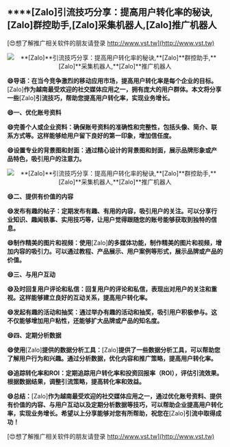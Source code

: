 ## ****[Zalo]**引流技巧分享：提高用户转化率的秘诀,**[Zalo]**群控助手,**[Zalo]**采集机器人,**[Zalo]**推广机器人**

[😍想了解推广相关软件的朋友请登录 http://www.vst.tw](http://www.vst.tw)

 <center><img src="https://vst.tw/MP4/tuiguang/png/8.png" alt="**[Zalo]**引流技巧分享：提高用户转化率的秘诀,**[Zalo]**群控助手,**[Zalo]**采集机器人,**[Zalo]**推广机器人"></center>

**😄导语：在当今竞争激烈的移动应用市场，提高用户转化率是每个企业的目标。**[Zalo]**作为越南最受欢迎的社交媒体应用之一，拥有庞大的用户群体。本文将分享一些**[Zalo]**引流技巧，帮助您提高用户转化率，实现业务增长。**

**😄一、优化账号资料**

**😄完善个人或企业资料：确保账号资料的准确性和完整性，包括头像、简介、联系方式等。这样能够给用户留下良好的第一印象，增加信任度。**

**😄设置专业的背景图和封面：通过精心设计的背景图和封面，展示品牌形象或产品特色，吸引用户的注意力。**

 <center><img src="https://vst.tw/MP4/tuiguang/png/2.png" alt="**[Zalo]**引流技巧分享：提高用户转化率的秘诀,**[Zalo]**群控助手,**[Zalo]**采集机器人,**[Zalo]**推广机器人"></center>

**😄二、提供有价值的内容**

**😄发布有趣的帖子：定期发布有趣、有用的内容，吸引用户的关注。可以分享行业知识、趣闻轶事、实用技巧等，让用户觉得跟随您的账号能够获取到独特的信息。**

**😄制作精美的图片和视频：使用**[Zalo]**的多媒体功能，制作精美的图片和视频，增加内容的吸引力。可以通过教程、产品展示、用户案例等形式，展示品牌或产品的价值。**

**😄三、与用户互动**

**😄及时回复用户评论和私信：回复用户的评论和私信，表现出对用户的关注和重视。这样能够建立良好的互动关系，提高用户转化率。**

**😄发起有趣的活动和抽奖：通过举办有趣的活动和抽奖，吸引用户积极参与。这不仅能够增加用户粘性，还能够扩大品牌或产品的知名度。**

**😄四、定期分析数据**

**😄使用**[Zalo]**提供的数据分析工具：**[Zalo]**提供了一些数据分析工具，可以帮助您了解用户行为和兴趣。通过分析数据，优化内容和推广策略，提高用户转化率。**

**😄追踪转化率和ROI：定期追踪用户转化率和投资回报率（ROI），评估引流效果。根据数据结果，调整引流策略，提高转化率和效益。**

**😄总结：**[Zalo]**作为越南最受欢迎的社交媒体应用之一，通过优化账号资料、提供有价值的内容、与用户互动以及定期分析数据等技巧，可以帮助企业提高用户转化率，实现业务增长。希望以上分享能够对您有所帮助，祝您在**[Zalo]**引流中取得成功！**

[😍想了解推广相关软件的朋友请登录 http://www.vst.tw](http://www.vst.tw)



